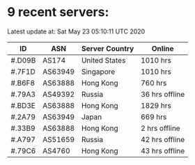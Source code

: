 # 9 recent servers:

Latest update at: Sat May 23 05:10:11 UTC 2020

| ID | ASN | Server Country | Online |
| -- | --- | -------------- | ------ |
| #.D09B | AS174 | United States | 1010 hrs |
| #.7F1D | AS63949 | Singapore | 1010 hrs |
| #.B6F8 | AS63888 | Hong Kong | 760 hrs |
| #.79A3 | AS49392 | Russia | 36 hrs offline |
| #.BD3E | AS63888 | Hong Kong | 1829 hrs |
| #.2A79 | AS63949 | Japan | 669 hrs |
| #.33B9 | AS63888 | Hong Kong | 2 hrs offline |
| #.A797 | AS51659 | Russia | 42 hrs offline |
| #.79C6 | AS4760 | Hong Kong | 43 hrs offline |

